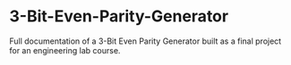 # 3-Bit-Even-Parity-Generator
Full documentation of a 3-Bit Even Parity Generator built as a final project for an engineering lab course.

